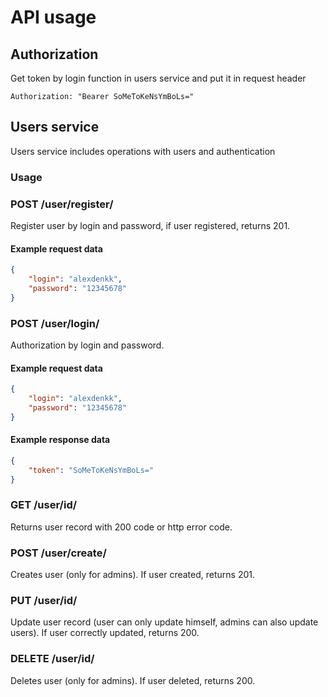 # API usage

## Authorization
  Get token by login function in users service and put it in request header
  ```
  Authorization: "Bearer SoMeToKeNsYmBoLs="
  ```

## Users service
 Users service includes operations with users and authentication

### Usage
 ### POST /user/register/
  Register user by login and password, if user registered, returns 201.
  #### Example request data
  ```json
  {
      "login": "alexdenkk",
      "password": "12345678"
  }
  ```

 ### POST /user/login/
   Authorization by login and password.
 #### Example request data
 ```json
 {
     "login": "alexdenkk",
     "password": "12345678"
 }
 ```
 #### Example response data
 ```json
 {
     "token": "SoMeToKeNsYmBoLs="
 }
 ```

 ### GET /user/id/
  Returns user record with 200 code or http error code.

 ### POST /user/create/
  Creates user (only for admins). If user created, returns 201.

 ### PUT /user/id/
  Update user record (user can only update himself, admins can also update users).
  If user correctly updated, returns 200.
 
 ### DELETE /user/id/
  Deletes user (only for admins). If user deleted, returns 200.
